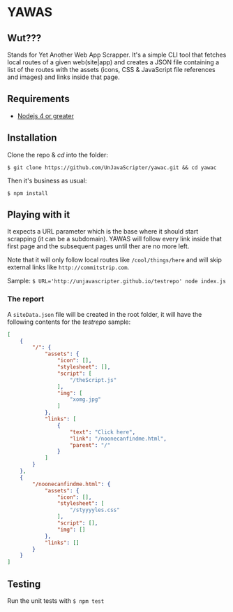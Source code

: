 # YAWAS

## Wut???

Stands for Yet Another Web App Scrapper. It's a simple CLI tool that fetches local routes of a given web(site|app) and creates a JSON file containing a list of the routes with the assets (icons, CSS & JavaScript file references and images) and links inside that page.

## Requirements

- [Nodejs 4 or greater](https://github.com/nodesource/distributions)

## Installation

Clone the repo & _cd_ into the folder:

`$ git clone https://github.com/UnJavaScripter/yawac.git && cd yawac`

Then it's business as usual:

`$ npm install`

## Playing with it

It expects a URL parameter which is the base where it should start scrapping (it can be a subdomain). YAWAS will follow every link inside that first page and the subsequent pages until ther are no more left.
  
  Note that it will only follow local routes like `/cool/things/here` and will skip external links like `http://commitstrip.com`.

Sample: `$ URL='http://unjavascripter.github.io/testrepo' node index.js`

### The report

A `siteData.json` file will be created in the root folder, it will have the following contents for the _testrepo_ sample:

```json
[
    {
        "/": {
            "assets": {
                "icon": [],
                "stylesheet": [],
                "script": [
                    "/theScript.js"
                ],
                "img": [
                    "xomg.jpg"
                ]
            },
            "links": [
                {
                    "text": "Click here",
                    "link": "/noonecanfindme.html",
                    "parent": "/"
                }
            ]
        }
    },
    {
        "/noonecanfindme.html": {
            "assets": {
                "icon": [],
                "stylesheet": [
                    "/styyyyles.css"
                ],
                "script": [],
                "img": []
            },
            "links": []
        }
    }
]

```

## Testing

Run the unit tests with `$ npm test`